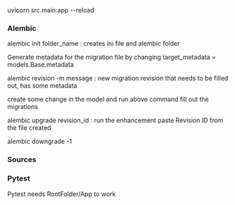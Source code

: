 uvicorn src.main:app --reload


### Alembic

alembic init folder_name           : creates ini file and alembic folder

Generate metadata for the migration file by changing
 target_metadata = models.Base.metadata

alembic revision -m message      : new migration revision that needs to be filled out, has some metadata


create some change in the model and run above command
fill out the migrations

alembic upgrade revision_id          : run the enhancement
paste Revision ID from the file created

alembic downgrade -1

### Sources


### Pytest

Pytest needs RootFolder/App to work
